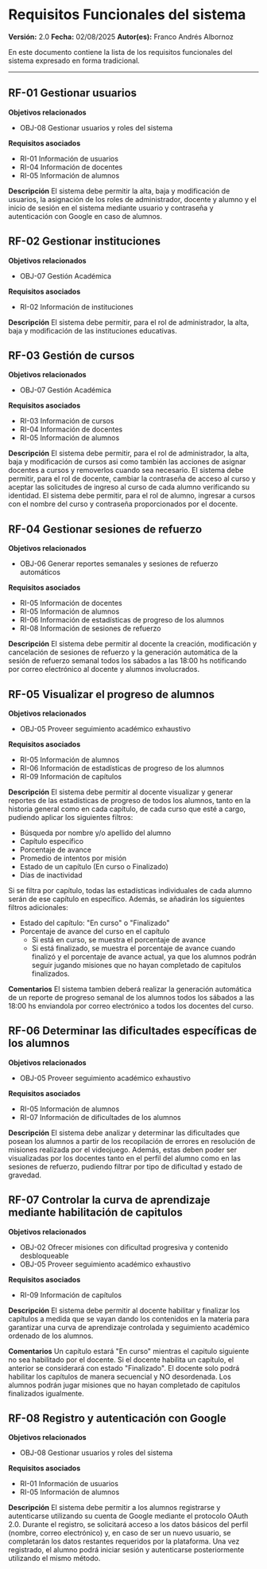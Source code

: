 # Requisitos Funcionales del sistema

**Versión:** 2.0
**Fecha:** 02/08/2025
**Autor(es):** Franco Andrés Albornoz

En este documento contiene la lista de los requisitos funcionales del sistema expresado en forma tradicional.

---

## RF-01 Gestionar usuarios

**Objetivos relacionados**

- OBJ-08 Gestionar usuarios y roles del sistema

**Requisitos asociados**

- RI-01 Información de usuarios
- RI-04 Información de docentes
- RI-05 Información de alumnos

**Descripción**
El sistema debe permitir la alta, baja y modificación de usuarios, la asignación de los roles de administrador, docente y alumno y el inicio de sesión en el sistema mediante usuario y contraseña y autenticación con Google en caso de alumnos.

## RF-02 Gestionar instituciones

**Objetivos relacionados**

- OBJ-07 Gestión Académica

**Requisitos asociados**

- RI-02 Información de instituciones

**Descripción**
El sistema debe permitir, para el rol de administrador, la alta, baja y modificación de las instituciones educativas.

## RF-03 Gestión de cursos

**Objetivos relacionados**

- OBJ-07 Gestión Académica

**Requisitos asociados**

- RI-03 Información de cursos
- RI-04 Información de docentes
- RI-05 Información de alumnos

**Descripción**
El sistema debe permitir, para el rol de administrador, la alta, baja y modificación de cursos asi como también las acciones de asignar docentes a cursos y removerlos cuando sea necesario.
El sistema debe permitir, para el rol de docente, cambiar la contraseña de acceso al curso y aceptar las solicitudes de ingreso al curso de cada alumno verificando su identidad.
El sistema debe permitir, para el rol de alumno, ingresar a cursos con el nombre del curso y contraseña proporcionados por el docente.

## RF-04 Gestionar sesiones de refuerzo

**Objetivos relacionados**

- OBJ-06 Generar reportes semanales y sesiones de refuerzo automáticos

**Requisitos asociados**

- RI-05 Información de docentes
- RI-05 Información de alumnos
- RI-06 Información de estadísticas de progreso de los alumnos
- RI-08 Información de sesiones de refuerzo

**Descripción**
El sistema debe permitir al docente la creación, modificación y cancelación de sesiones de refuerzo y la generación automática de la sesión de refuerzo semanal todos los sábados a las 18:00 hs notificando por correo electrónico al docente y alumnos involucrados.

## RF-05 Visualizar el progreso de alumnos

**Objetivos relacionados**

- OBJ-05 Proveer seguimiento académico exhaustivo

**Requisitos asociados**

- RI-05 Información de alumnos
- RI-06 Información de estadísticas de progreso de los alumnos
- RI-09 Información de capítulos

**Descripción**
El sistema debe permitir al docente visualizar y generar reportes de las estadísticas de progreso de todos los alumnos, tanto en la historia general como en cada capítulo, de cada curso que esté a cargo, pudiendo aplicar los siguientes filtros:

- Búsqueda por nombre y/o apellido del alumno
- Capítulo específico
- Porcentaje de avance
- Promedio de intentos por misión
- Estado de un capítulo (En curso o Finalizado)
- Días de inactividad

Si se filtra por capítulo, todas las estadísticas individuales de cada alumno serán de ese capítulo en específico. Además, se añadirán los siguientes filtros adicionales:
- Estado del capítulo: "En curso" o "Finalizado"
- Porcentaje de avance del curso en el capítulo
  - Si está en curso, se muestra el porcentaje de avance
  - Si está finalizado, se muestra el porcentaje de avance cuando finalizó y el porcentaje de avance actual, ya que los alumnos podrán seguir jugando misiones que no hayan completado de capitulos finalizados.

**Comentarios**
El sistema tambien deberá realizar la generación automática de un reporte de progreso semanal de los alumnos todos los sábados a las 18:00 hs enviandola por correo electrónico a todos los docentes del curso.

## RF-06 Determinar las dificultades específicas de los alumnos

**Objetivos relacionados**

- OBJ-05 Proveer seguimiento académico exhaustivo

**Requisitos asociados**

- RI-05 Información de alumnos
- RI-07 Información de dificultades de los alumnos

**Descripción**
El sistema debe analizar y determinar las dificultades que posean los alumnos a partir de los recopilación de errores en resolución de misiones realizada por el videojuego. Además, estas deben poder ser visualizadas por los docentes tanto en el perfil del alumno como en las sesiones de refuerzo, pudiendo filtrar por tipo de dificultad y estado de gravedad.

## RF-07 Controlar la curva de aprendizaje mediante habilitación de capitulos

**Objetivos relacionados**

- OBJ-02 Ofrecer misiones con dificultad progresiva y contenido desbloqueable
- OBJ-05 Proveer seguimiento académico exhaustivo

**Requisitos asociados**

- RI-09 Información de capítulos

**Descripción**
El sistema debe permitir al docente habilitar y finalizar los capítulos a medida que se vayan dando los contenidos en la materia para garantizar una curva de aprendizaje controlada y seguimiento académico ordenado de los alumnos.

**Comentarios**
Un capítulo estará "En curso" mientras el capitulo siguiente no sea habilitado por el docente. Si el docente habilita un capítulo, el anterior se considerará con estado "Finalizado". El docente solo podrá habilitar los capítulos de manera secuencial y NO desordenada. Los alumnos podrán jugar misiones que no hayan completado de capitulos finalizados igualmente.

## RF-08 Registro y autenticación con Google

**Objetivos relacionados**

- OBJ-08 Gestionar usuarios y roles del sistema

**Requisitos asociados**

- RI-01 Información de usuarios
- RI-05 Información de alumnos

**Descripción**
El sistema debe permitir a los alumnos registrarse y autenticarse utilizando su cuenta de Google mediante el protocolo OAuth 2.0. Durante el registro, se solicitará acceso a los datos básicos del perfil (nombre, correo electrónico) y, en caso de ser un nuevo usuario, se completarán los datos restantes requeridos por la plataforma. Una vez registrado, el alumno podrá iniciar sesión y autenticarse posteriormente utilizando el mismo método.